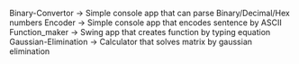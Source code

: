 Binary-Convertor -> Simple console app that can parse Binary/Decimal/Hex numbers
Encoder -> Simple console app that encodes sentence by ASCII
Function_maker -> Swing app that creates function by typing equation
Gaussian-Elimination -> Calculator that solves matrix by gaussian elimination
